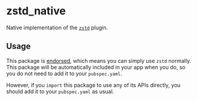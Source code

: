 # zstd_native

Native implementation of the [`zstd`][1] plugin.

## Usage

This package is [endorsed][2], which means you can simply use `zstd`
normally. This package will be automatically included in your app when 
you do, so you do not need to add it to your `pubspec.yaml`.

However, if you `import` this package to use any of its APIs directly, you
should add it to your `pubspec.yaml` as usual.

[1]: https://pub.dev/packages/zstd
[2]: https://flutter.dev/docs/development/packages-and-plugins/developing-packages#endorsed-federated-plugin
